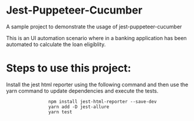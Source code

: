 # Jest-Puppeteer-Cucumber

A sample project to demonstrate the usage of jest-puppeteer-cucumber

This is an UI automation scenario where in a banking application has been automated to calculate the loan eligiblity.

# Steps to use this project:

Install the jest html reporter using the following command and then use the yarn command to update dependencies and execute the tests.
                    
                    npm install jest-html-reporter --save-dev
                    yarn add -D jest-allure
                    yarn test
                    
 
